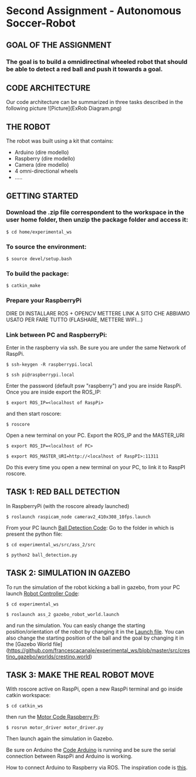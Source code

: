 # Second Assignment - Autonomous Soccer-Robot

## GOAL OF THE ASSIGNMENT
### The goal is to build a omnidirectinal wheeled robot that should be able to detect a red ball and push it towards a goal.

## CODE ARCHITECTURE
Our code architecture can be summarized in three tasks described in the following picture ![Picture](ExRob Diagram.png)

## THE ROBOT
The robot was built using a kit that contains:
- Arduino (dire modello)
- Raspberry (dire modello)
- Camera (dire modello)
- 4 omni-directional wheels
- .....

## GETTING STARTED
### Download the .zip file correspondent to the workspace in the user home folder, then unzip the package folder and access it:
```
$ cd home/experimental_ws
```

### To source the environment:
```
$ source devel/setup.bash
```

### To build the package:
```
$ catkin_make
```
### Prepare your RaspberryPi
DIRE DI INSTALLARE ROS + OPENCV
METTERE LINK A SITO CHE ABBIAMO USATO PER FARE TUTTO (FLASHARE, METTERE WIFI...)

### Link between PC and RaspberryPi:
Enter in the raspberry via ssh.
Be sure you are under the same Network of RaspPi.
```
$ ssh-keygen -R raspberrypi.local
```
```
$ ssh pi@raspberrypi.local
```

Enter the password (default psw "raspberry") and you are inside RaspPi.
Once you are inside export the ROS_IP:
```
$ export ROS_IP=<localhost of RaspPi>
```
and then start roscore:
```
$ roscore
```
Open a new terminal on your PC.
Export the ROS_IP and the MASTER_URI
```
$ export ROS_IP=<localhost of PC>
```
```
$ export ROS_MASTER_URI=http://<localhost of RaspPI>:11311
```
Do this every time you open a new terminal on your PC, to link it to RaspPI roscore.

## TASK 1: RED BALL DETECTION
In RaspberryPi (with the roscore already launched)
```
$ roslaunch raspicam_node camerav2_410x308_10fps.launch
```

From your PC launch [Ball Detection Code](https://github.com/francescacanale/experimental_ws/blob/master/src/ass_2/src/ball_detection.py):
Go to the folder in which is present the python file:
```
$ cd experimental_ws/src/ass_2/src
```
```
$ python2 ball_detection.py
```

## TASK 2: SIMULATION IN GAZEBO
To run the simulation of the robot kicking a ball in gazebo, from your PC launch [Robot Controller Code](https://github.com/francescacanale/experimental_ws/blob/master/src/ass_2/src/controller_node.cpp):
```
$ cd experimental_ws
```
```
$ roslaunch ass_2 gazebo_robot_world.launch
```
and run the simulation.
You can easly change the starting position/orientation of the robot by changing it in the [Launch file](https://github.com/francescacanale/experimental_ws/blob/master/src/ass_2/launch/gazebo_robot_world.launch).
You can also change the starting position of the ball and the goal by changing it in the [Gazebo World file] (https://github.com/francescacanale/experimental_ws/blob/master/src/crestino_gazebo/worlds/crestino.world)

## TASK 3: MAKE THE REAL ROBOT MOVE
With roscore active on RaspPi, open a new RaspPi terminal and go inside catkin workspace:
```
$ cd catkin_ws
```
then run the [Motor Code Raspberry Pi](https://github.com/francescacanale/experimental_ws/blob/master/src/motor_driver/scripts/motor_driver.py):
```
$ rosrun motor_driver motor_driver.py
```
Then launch again the simulation in Gazebo.

Be sure on Arduino the [Code Arduino](https://github.com/francescacanale/experimental_ws/blob/master/src/ass_2/arduino_motors/motor_driver/motor_driver.ino) is running and be sure the serial connection between RaspPi and Arduino is working.

How to connect Arduino to Raspberry via ROS.
The inspiration code is [this](https://github.com/mktk1117/six_wheel_robot/wiki/Make-a-ROS-package-to-communicate-with-Arduino-to-control-motors).


